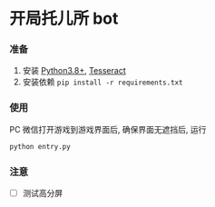 # 开局托儿所 bot

### 准备

1. 安装 [Python3.8+](https://www.python.org/downloads/), [Tesseract](https://github.com/tesseract-ocr/tesseract?tab=readme-ov-file#installing-tesseract)
2. 安装依赖 `pip install -r requirements.txt`

### 使用

PC 微信打开游戏到游戏界面后, 确保界面无遮挡后, 运行

```bash
python entry.py
```

### 注意

- [ ] 测试高分屏
